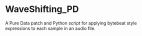# WaveShifting_PD
A Pure Data patch and Python script for applying bytebeat style expressions to each sample in an audio file.
